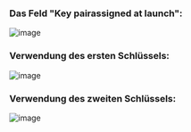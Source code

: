 
### Das Feld "Key pairassigned at launch":
![image](https://github.com/user-attachments/assets/a9df1157-345b-4f63-b5c6-9711638869a7)

### Verwendung des ersten Schlüssels:
![image](https://github.com/user-attachments/assets/c5b9ddd0-e0a4-4273-a7bd-abf3fdd5b3ee)

### Verwendung des zweiten Schlüssels:
![image](https://github.com/user-attachments/assets/5b1f0560-c3dc-474c-8886-9280ffbd2be4)
